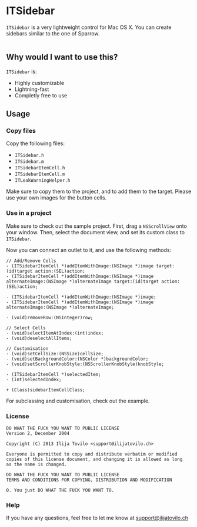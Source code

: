 ITSidebar
=========

`ITSidebar` is a very lightweight control for Mac OS X.
You can create sidebars similar to the one of Sparrow.

<img src="http://www.ilijatovilo.ch/github/ITSidebar.png" alt="" />

Why would I want to use this?
-----------------------------

`ITSidebar` is:

- Highly customizable
- Lightning-fast
- Completly free to use

Usage
-----

### Copy files

Copy the following files:

* `ITSidebar.h`
* `ITSidebar.m`
* `ITSidebarItemCell.h`
* `ITSidebarItemCell.m`
* `ITLeakWarningHelper.h`

Make sure to copy them to the project, and to add them to the target.
Please use your own images for the button cells.

### Use in a project

Make sure to check out the sample project.
First, drag a `NSScrollView` onto your window.
Then, select the document view, and set its custom class to `ITSidebar`.

Now you can connect an outlet to it, and use the following methods:

	// Add/Remove Cells
	- (ITSidebarItemCell *)addItemWithImage:(NSImage *)image target:(id)target action:(SEL)action;
	- (ITSidebarItemCell *)addItemWithImage:(NSImage *)image alternateImage:(NSImage *)alternateImage target:(id)target action:(SEL)action;
	
	- (ITSidebarItemCell *)addItemWithImage:(NSImage *)image;
	- (ITSidebarItemCell *)addItemWithImage:(NSImage *)image alternateImage:(NSImage *)alternateImage;
	
	- (void)removeRow:(NSInteger)row;
	
	// Select Cells
	- (void)selectItemAtIndex:(int)index;
	- (void)deselectAllItems;
	
	// Customisation
	- (void)setCellSize:(NSSize)cellSize;
	- (void)setBackgroundColor:(NSColor *)backgroundColor;
	- (void)setScrollerKnobStyle:(NSScrollerKnobStyle)knobStyle;
	
	- (ITSidebarItemCell *)selectedItem;
	- (int)selectedIndex;
	
	+ (Class)sidebarItemCellClass;
	
For subclassing and customisation, check out the example.
    
### License

    DO WHAT THE FUCK YOU WANT TO PUBLIC LICENSE 
    Version 2, December 2004 
    
    Copyright (C) 2013 Ilija Tovilo <support@ilijatovilo.ch> 
    
    Everyone is permitted to copy and distribute verbatim or modified 
    copies of this license document, and changing it is allowed as long 
    as the name is changed. 
    
    DO WHAT THE FUCK YOU WANT TO PUBLIC LICENSE 
    TERMS AND CONDITIONS FOR COPYING, DISTRIBUTION AND MODIFICATION 

    0. You just DO WHAT THE FUCK YOU WANT TO.

### Help

If you have any questions, feel free to let me know at support@ilijatovilo.ch
